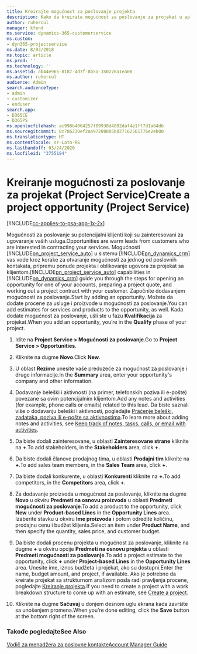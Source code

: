 ```yaml
---
title: Kreirajte mogućnost za poslovanje projekta
description: Kako da kreirate mogućnost za poslovanje za projekat u aplikaciji Project Service
author: ruhercul
manager: kfend
ms.service: dynamics-365-customerservice
ms.custom:
- dyn365-projectservice
ms.date: 8/03/2018
ms.topic: article
ms.prod: ''
ms.technology: ''
ms.assetid: ab44e965-8187-4d7f-8b5a-350276a1ea00
ms.author: ruhercul
audience: Admin
search.audienceType:
- admin
- customizer
- enduser
search.app:
- D365CE
- D365PS
ms.openlocfilehash: ac998b4064257f89938d4802daf4e1ff7d1a64db
ms.sourcegitcommit: 8c786230ef2a497280885b827162561776e2eb00
ms.translationtype: HT
ms.contentlocale: sr-Latn-RS
ms.lasthandoff: 03/24/2020
ms.locfileid: "3755184"
---
```

# <a name="create-a-project-opportunity-project-service"></a><span data-ttu-id="7bacd-103">Kreiranje mogućnosti za poslovanje za projekat (Project Service)</span><span class="sxs-lookup"><span data-stu-id="7bacd-103">Create a project opportunity (Project Service)</span></span>

[!INCLUDE[cc-applies-to-psa-app-1x-2x](../includes/cc-applies-to-psa-app-1x-2x.md)]

<span data-ttu-id="7bacd-104">Mogućnosti za poslovanje su potencijalni klijenti koji su zainteresovani za ugovaranje vaših usluga.</span><span class="sxs-lookup"><span data-stu-id="7bacd-104">Opportunities are warm leads from customers who are interested in contracting your services.</span></span> <span data-ttu-id="7bacd-105">Mogućnosti [!INCLUDE[pn_project_service_auto](../includes/pn-project-service-auto.md)] u sistemu [!INCLUDE[pn_dynamics_crm](../includes/pn-dynamics-crm.md)] vas vode kroz korake za otvaranje mogućnosti za jednog od poslovnih kontakata, pripremu ponude projekta i oblikovanje ugovora za projekat sa klijentom.</span><span class="sxs-lookup"><span data-stu-id="7bacd-105">[!INCLUDE[pn_project_service_auto](../includes/pn-project-service-auto.md)] capabilities in [!INCLUDE[pn_dynamics_crm](../includes/pn-dynamics-crm.md)] guide you through the steps for opening an opportunity for one of your accounts, preparing a project quote, and working out a project contract with your customer.</span></span> <span data-ttu-id="7bacd-106">Započnite dodavanjem mogućnosti za poslovanje.</span><span class="sxs-lookup"><span data-stu-id="7bacd-106">Start by adding an opportunity.</span></span> <span data-ttu-id="7bacd-107">Možete da dodate procene za usluge i proizvode u mogućnosti za poslovanje.</span><span class="sxs-lookup"><span data-stu-id="7bacd-107">You can add estimates for services and products to the opportunity, as well.</span></span> <span data-ttu-id="7bacd-108">Kada dodate mogućnost za poslovanje, ušli ste u fazu **Kvalifikacija** za projekat.</span><span class="sxs-lookup"><span data-stu-id="7bacd-108">When you add an opportunity, you’re in the **Qualify** phase of your project.</span></span>  
  
1.  <span data-ttu-id="7bacd-109">Idite na **Project Service > Mogućnosti za poslovanje**.</span><span class="sxs-lookup"><span data-stu-id="7bacd-109">Go to **Project Service > Opportunities**.</span></span>  
  
2.  <span data-ttu-id="7bacd-110">Kliknite na dugme **Novo**.</span><span class="sxs-lookup"><span data-stu-id="7bacd-110">Click **New**.</span></span>  
  
3.  <span data-ttu-id="7bacd-111">U oblast **Rezime** unesite vaše preduzeće za mogućnost za poslovanje i druge informacije.</span><span class="sxs-lookup"><span data-stu-id="7bacd-111">In the **Summary** area, enter your opportunity's company and other information.</span></span>  
  
4.  <span data-ttu-id="7bacd-112">Dodavanje beleški i aktivnosti (na primer, telefonskih poziva ili e-pošte) povezane sa ovim potencijalnim klijentom.</span><span class="sxs-lookup"><span data-stu-id="7bacd-112">Add any notes and activities (for example, phone calls or emails) related to this lead.</span></span> <span data-ttu-id="7bacd-113">Da biste saznali više o dodavanju beleški i aktivnosti, pogledajte [Praćenje beleški, zadataka, poziva ili e-pošte sa aktivnostima](../basics/work-with-activities.md).</span><span class="sxs-lookup"><span data-stu-id="7bacd-113">To learn more about adding notes and activities, see [Keep track of notes, tasks, calls, or email with activities](../basics/work-with-activities.md).</span></span>  
  
5.  <span data-ttu-id="7bacd-114">Da biste dodali zainteresovane, u oblasti **Zainteresovane strane** kliknite na **+**.</span><span class="sxs-lookup"><span data-stu-id="7bacd-114">To add stakeholders, in the **Stakeholders** area, click **+**.</span></span>  
  
6.  <span data-ttu-id="7bacd-115">Da biste dodali članove prodajnog tima, u oblasti **Prodajni tim** kliknite na **+**.</span><span class="sxs-lookup"><span data-stu-id="7bacd-115">To add sales team members, in the **Sales Team** area, click **+**.</span></span>  
  
7.  <span data-ttu-id="7bacd-116">Da biste dodali konkurente, u oblasti **Konkurenti** kliknite na **+**.</span><span class="sxs-lookup"><span data-stu-id="7bacd-116">To add competitors, in the **Competitors** area, click **+**.</span></span>  
  
8.  <span data-ttu-id="7bacd-117">Za dodavanje proizvoda u mogućnost za poslovanje, kliknite na dugme **Novo** u okviru **Predmeti na osnovu proizvoda** u oblasti **Predmeti mogućnosti za poslovanje**.</span><span class="sxs-lookup"><span data-stu-id="7bacd-117">To add a product to the opportunity, click **New** under **Product-based Lines** in the **Opportunity Lines** area.</span></span> <span data-ttu-id="7bacd-118">Izaberite stavku u okviru **Ime proizvoda** i potom odredite količinu, prodajnu cenu i budžet klijenta.</span><span class="sxs-lookup"><span data-stu-id="7bacd-118">Select an item under **Product Name**, and then specify the quantity, sales price, and customer budget.</span></span>  
  
9. <span data-ttu-id="7bacd-119">Da biste dodali procenu projekta u mogućnost za poslovanje, kliknite na dugme **+** u okviru opcije **Predmeti na osnovu projekta** u oblasti **Predmeti mogućnosti za poslovanje**.</span><span class="sxs-lookup"><span data-stu-id="7bacd-119">To add a project estimate to the opportunity, click **+** under **Project-based Lines** in the **Opportunity Lines** area.</span></span> <span data-ttu-id="7bacd-120">Unesite ime, iznos budžeta i projekat, ako su dostupni.</span><span class="sxs-lookup"><span data-stu-id="7bacd-120">Enter the name, budget amount, and project, if available.</span></span> <span data-ttu-id="7bacd-121">Ako je potrebno da kreirate projekat sa strukturnom analizom posla radi pravljenja procene, pogledajte [Kreiranje projekta](../project-service/create-project.md).</span><span class="sxs-lookup"><span data-stu-id="7bacd-121">If you need to create a project with a work breakdown structure to come up with an estimate, see [Create a project](../project-service/create-project.md).</span></span>  
  
10. <span data-ttu-id="7bacd-122">Kliknite na dugme **Sačuvaj** u donjem desnom uglu ekrana kada završite sa unošenjem promena.</span><span class="sxs-lookup"><span data-stu-id="7bacd-122">When you’re done editing, click the **Save** button at the bottom right of the screen.</span></span>  
  
### <a name="see-also"></a><span data-ttu-id="7bacd-123">Takođe pogledajte</span><span class="sxs-lookup"><span data-stu-id="7bacd-123">See Also</span></span>  
 [<span data-ttu-id="7bacd-124">Vodič za menadžera za poslovne kontakte</span><span class="sxs-lookup"><span data-stu-id="7bacd-124">Account Manager Guide</span></span>](../project-service/account-manager-guide.md)
